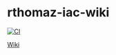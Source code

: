# rthomaz-iac-wiki


[![CI](https://github.com/rthomaz-iac/rthomaz-iac-wiki/workflows/CI/badge.svg)](https://github.com/rthomaz-iac/rthomaz-iac-wiki/actions?query=workflow%3ACI)

[Wiki](Home)

